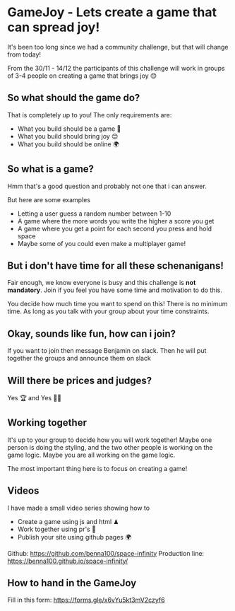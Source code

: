 # GameJoy - Lets create a game that can spread joy!

It's been too long since we had a community challenge, but that will change from today!

From the 30/11 - 14/12 the participants of this challenge will work in groups of 3-4 people on creating a game that brings joy 😊

## So what should the game do?

That is completely up to you! The only requirements are:

- What you build should be a game 📱 
- What you build should bring joy 😊 
- What you build should be online 🌍 


## So what is a game? 

Hmm that's a good question and probably not one that i can answer.

But here are some examples
- Letting a user guess a random number between 1-10
- A game where the more words you write the higher a score you get
- A game where you get a point for each second you press and hold space
- Maybe some of you could even make a multiplayer game!

## But i don't have time for all these schenanigans!

Fair enough, we know everyone is busy and this challenge is **not mandatory**. Join if you feel you have some time and motivation to do this.

You decide how much time you want to spend on this! There is no minimum time. As long as you talk with your group about your time constraints.

## Okay, sounds like fun, how can i join?

If you want to join then message Benjamin on slack. Then he will put together the groups and announce them on slack

## Will there be prices and judges?

Yes 🏆 and Yes 👩‍⚖️

## Working together

It's up to your group to decide how you will work together! Maybe one person is doing the styling, and the two other people is working on the game logic. Maybe you are all working on the game logic. 

The most important thing here is to focus on creating a game!

## Videos

I have made a small video series showing how to

- Create a game using js and html ♟ 
- Work together using pr's 🤼 
- Publish your site using github pages 🌍 


Github: https://github.com/benna100/space-infinity
Production line: https://benna100.github.io/space-infinity/

## How to hand in the GameJoy

Fill in this form: https://forms.gle/x6vYu5kt3mV2czyf6

